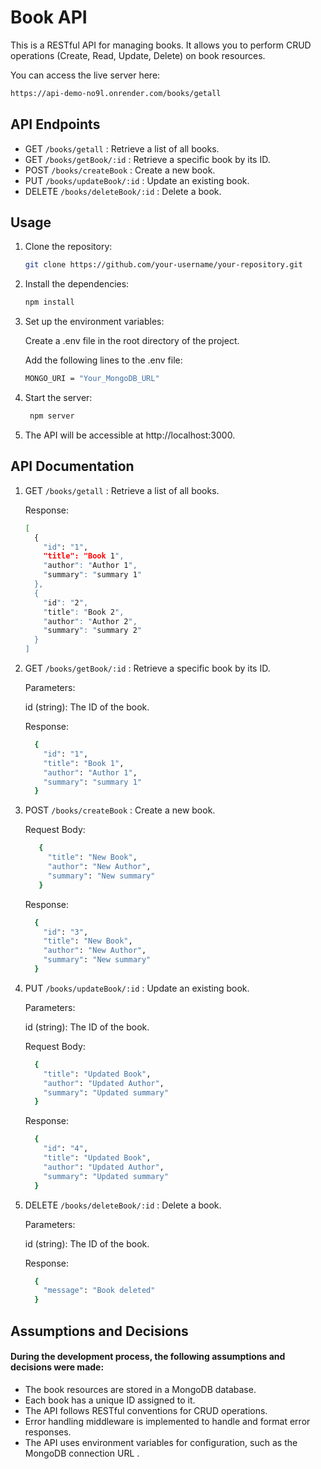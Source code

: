 # Book API

This is a RESTful API for managing books. It allows you to perform CRUD operations (Create, Read, Update, Delete) on book resources.

You can access the live server here: 
```bash
https://api-demo-no9l.onrender.com/books/getall

```

## API Endpoints

-  GET `/books/getall` : Retrieve a list of all books.
-  GET `/books/getBook/:id` : Retrieve a specific book by its ID.
-  POST `/books/createBook` : Create a new book.
-  PUT `/books/updateBook/:id` : Update an existing book.
-  DELETE `/books/deleteBook/:id` : Delete a book.

## Usage

1. Clone the repository:

   ```bash
   git clone https://github.com/your-username/your-repository.git
   

2. Install the dependencies:

   ```bash
   npm install
   

3. Set up the environment variables:
   
   Create a .env file in the root directory of the project.

   Add the following lines to the .env file:

    ```bash
   MONGO_URI = "Your_MongoDB_URL"
    

4. Start the server:

   ```bash
    npm server
   

5. The API will be accessible at http://localhost:3000.


## API Documentation

 1. GET `/books/getall` : Retrieve a list of all books.

    Response:
    ```bash
    [
      {
        "id": "1",
        "title": "Book 1",
        "author": "Author 1",
        "summary": "summary 1"
      },
      {
        "id": "2",
        "title": "Book 2",
        "author": "Author 2",
        "summary": "summary 2"
      }
    ]
    ```

    
 2. GET `/books/getBook/:id` : Retrieve a specific book by its ID.

    Parameters:

    id (string): The ID of the book.
     
    Response:
    ```bash
      {
        "id": "1",
        "title": "Book 1",
        "author": "Author 1",
        "summary": "summary 1"
      }
    ```

    
3. POST `/books/createBook` : Create a new book.

   Request Body:
   ```bash
      {
        "title": "New Book",
        "author": "New Author",
        "summary": "New summary"
      }
    ```

   Response:
    ```bash
      {
        "id": "3",
        "title": "New Book",
        "author": "New Author",
        "summary": "New summary"
      }
    ```

    
 4. PUT `/books/updateBook/:id` : Update an existing book.
    
    Parameters:

    id (string): The ID of the book.

    Request Body:
    ```bash
      {
        "title": "Updated Book",
        "author": "Updated Author",
        "summary": "Updated summary"
      }
    ```

    Response:
    ```bash
      {
        "id": "4",
        "title": "Updated Book",
        "author": "Updated Author",
        "summary": "Updated summary"
      }
    ```


 5. DELETE `/books/deleteBook/:id` : Delete a book.

    Parameters:

    id (string): The ID of the book.

    Response:
    ```bash
      {
        "message": "Book deleted"
      }
    ```


## Assumptions and Decisions
  
  #### During the development process, the following assumptions and decisions were made:

  - The book resources are stored in a MongoDB database.
  - Each book has a unique ID assigned to it.
  - The API follows RESTful conventions for CRUD operations.
  - Error handling middleware is implemented to handle and format error responses.
  - The API uses environment variables for configuration, such as the MongoDB connection URL .
